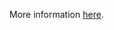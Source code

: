 More information [here](https://docs.paloaltonetworks.com/content/techdocs/en_US/prisma/prisma-cloud/prisma-cloud-code-security-policy-reference/google-cloud-policies/google-cloud-kubernetes-policies/ensure-use-of-binary-authorization.html).

